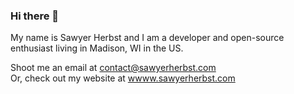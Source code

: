 ### Hi there 👋

My name is Sawyer Herbst and I am a developer and open-source enthusiast living in Madison, WI in the US.

Shoot me an email at [contact@sawyerherbst.com](mailto:contact@sawyerherbst.com) <br/>
Or, check out my website at [wwww.sawyerherbst.com](http://www.sawyerherbst.com)
